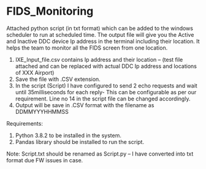 # FIDS_Monitoring
Attached python script (in txt format) which can be added to the windows scheduler to run at scheduled time. The output file will give you the Active and Inactive DDC device Ip address in the terminal including their location.  It helps the team to monitor all the FIDS screen from one location. 

1.	IXE_Input_file.csv contains Ip address and their location – (test file attached and can be replaced with actual DDC Ip address and locations of XXX Airport)
2.	Save the file with .CSV extension.
3.	In the script (Script) I have configured to send 2 echo requests and wait until 35milliseconds for each reply- This can be configurable as per our requirement. Line no 14 in the script file can be changed accordingly. 
4.	Output will be save in .CSV format with the filename as DDMMYYYHHMMSS

Requirements:
1.	Python 3.8.2 to be installed in the system.
2.	Pandas library should be installed to run the script. 

Note: Script.txt should be renamed as Script.py – I have converted into txt format due FW issues in case. 
